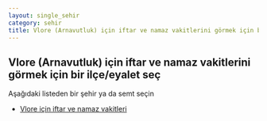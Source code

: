 ```yaml
---
layout: single_sehir
category: sehir
title: Vlore (Arnavutluk) için iftar ve namaz vakitlerini görmek için bir ilçe/eyalet seç
---
```



## Vlore (Arnavutluk) için iftar ve namaz vakitlerini görmek için bir ilçe/eyalet seç

Aşağıdaki listeden bir şehir ya da semt seçin


* [Vlore için iftar ve namaz vakitleri](/iftar.html?sehir=Vlore&ulke=Arnavutluk&state=Vlore)

